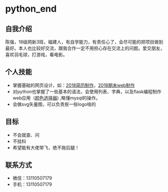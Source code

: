 # python_end

## 自我介绍
陈强，18级网新3班，福建人，有自学能力，有责任心了，会尽可能的把项目做到最好。本人也比较好交流，跟我合作一定不用担心存在交流上的问题。爱交朋友，喜欢羽毛球，打游戏，看电影。
## 个人技能
* 掌握基础的网页设计，如：[2018简历制作](https://vividboy.gitee.io/resume/)，[2018期末web制作](https://vividboy.gitee.io/)
* 对python也掌握了一些基本的语法，会使用列表、字典，以及flask编程制作web应用（[颜色选择器](http://chenqiang123.pythonanywhere.com/)) ,略懂mysql的操作。
* 会做svg矢量图，可以负责抠一些logo啥的
## 目标
* 不会就查、问
* 不挂科
* 希望能有大佬带飞，绝不拖后腿！
## 联系方式
* 微信：13110507179
* 手机：13110507179
